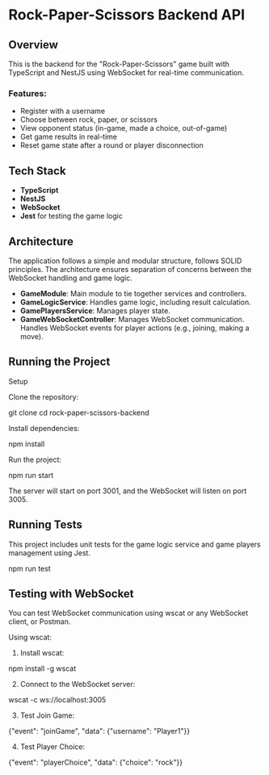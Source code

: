 # Rock-Paper-Scissors Backend API

## Overview

This is the backend for the "Rock-Paper-Scissors" game built with TypeScript and NestJS using WebSocket for real-time communication.

### Features:

- Register with a username
- Choose between rock, paper, or scissors
- View opponent status (in-game, made a choice, out-of-game)
- Get game results in real-time
- Reset game state after a round or player disconnection

## Tech Stack

- **TypeScript**
- **NestJS**
- **WebSocket**
- **Jest** for testing the game logic

## Architecture

The application follows a simple and modular structure, follows SOLID principles. The architecture ensures separation of concerns between the WebSocket handling and game logic. 

- **GameModule**: Main module to tie together services and controllers.
- **GameLogicService**: Handles game logic, including result calculation.
- **GamePlayersService**: Manages player state.
- **GameWebSocketController**: Manages WebSocket communication. Handles WebSocket events for player actions (e.g., joining, making a move).

## Running the Project

Setup

Clone the repository:

git clone <repo-url>
cd rock-paper-scissors-backend

Install dependencies:

npm install

Run the project:

npm run start

The server will start on port 3001, and the WebSocket will listen on port 3005.

## Running Tests

This project includes unit tests for the game logic service and game players management using Jest.

npm run test

## Testing with WebSocket

You can test WebSocket communication using wscat or any WebSocket client, or Postman.

Using wscat:

1. Install wscat:

npm install -g wscat

2. Connect to the WebSocket server:

wscat -c ws://localhost:3005

3. Test Join Game:

{"event": "joinGame", "data": {"username": "Player1"}}

4. Test Player Choice:

{"event": "playerChoice", "data": {"choice": "rock"}}
